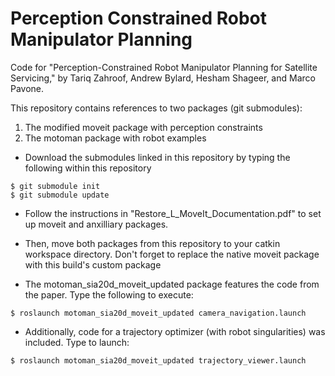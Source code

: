 # Perception Constrained Robot Manipulator Planning
Code for "Perception-Constrained Robot Manipulator Planning for Satellite Servicing," by Tariq Zahroof, Andrew Bylard, Hesham Shageer, and Marco Pavone.

This repository contains references to two packages (git submodules):
1. The modified moveit package with perception constraints
2. The motoman package with robot examples

- Download the submodules linked in this repository by typing the following within this repository
```
$ git submodule init
$ git submodule update
```

- Follow the instructions in "Restore_L_MoveIt_Documentation.pdf" to set up moveit and anxilliary packages.
- Then, move both packages from this repository to your catkin workspace directory. Don't forget to replace the native moveit package with this build's custom package


- The motoman_sia20d_moveit_updated package features the code from the paper. Type the following to execute:

```$ roslaunch motoman_sia20d_moveit_updated camera_navigation.launch ```

- Additionally, code for a trajectory optimizer (with robot singularities) was included. Type to launch:

```$ roslaunch motoman_sia20d_moveit_updated trajectory_viewer.launch ```
